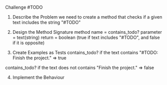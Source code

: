 Challenge #TODO

1. Describe the Problem
we need to create a method that checks if a given text includes the string "#TODO"

2. Design the Method Signature
method name = contains_todo?
parameter = text(string)
return = boolean (true if text includes "#TODO", and false if it is opposite)

3. Create Examples as Tests
contains_todo?
if the text contains "#TODO: Finish the project."
=> true

contains_todo?
if the text does not contains "Finish the project."
=> false


4. Implement the Behaviour

